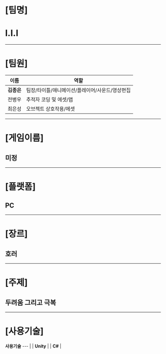 # [팀명]
# I.I.I
---
# [팀원]
 **이름** | **역할**
--- | --- |
 | **김종은** | 팀장/타이틀/애니메이션/플레이어/사운드/영상편집
 | 전병우 | 추적자 코딩 및 에셋/맵
 | 최은성 | 오브젝트 상호작용/에셋
---
# [게임이름]
## 미정
---
# [플랫폼]
## PC
---
# [장르]
## 호러
---
# [주제]
## 두려움 그리고 극복
---
# [사용기술]
**사용기술**
--- |
| **Unity** |
| **C#** |
